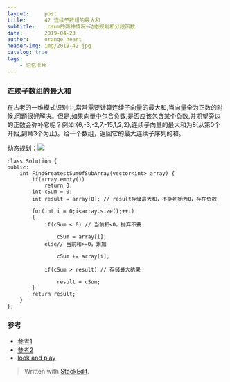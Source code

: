 ```yaml
---
layout:     post
title:      42 连续子数组的最大和
subtitle:    csum的两种情况~动态规划和分段函数
date:       2019-04-23
author:     orange_heart
header-img: img/2019-42.jpg
catalog: true
tags:
    - 记忆卡片
---
```


### 连续子数组的最大和

在古老的一维模式识别中,常常需要计算连续子向量的最大和,当向量全为正数的时候,问题很好解决。但是,如果向量中包含负数,是否应该包含某个负数,并期望旁边的正数会弥补它呢？例如:{6,-3,-2,7,-15,1,2,2},连续子向量的最大和为8(从第0个开始,到第3个为止)。给一个数组，返回它的最大连续子序列的和。

动态规划：![](https://wiki.jikexueyuan.com/project/for-offer/images/44.png)


```objk
class Solution {
public:
    int FindGreatestSumOfSubArray(vector<int> array) {
        if(array.empty())
            return 0;
        int cSum = 0;
        int result = array[0]; // result存储最大和，不能初始为0，存在负数  
        
        for(int i = 0;i<array.size();++i)
        {
            if(cSum < 0) // 当前和<0，抛弃不要  
            
                cSum = array[i];
            else// 当前和>=0，累加  
            
                cSum += array[i];
             
            if(cSum > result) // 存储最大结果  
            
                result = cSum;
        }
        return result;
    }
};
```

### 参考

- [参考1](https://github.com/zhedahht/CodingInterviewChinese2)
- [参考2](https://github.com/gatieme/CodingInterviews)
- [look and play](https://www.nowcoder.com/practice/459bd355da1549fa8a49e350bf3df484?tpId=13&tqId=11183&tPage=2&rp=1&ru=/ta/coding-interviews&qru=/ta/coding-interviews/question-ranking)

> Written with [StackEdit](https://stackedit.io/).

<head>
    <script src="https://cdn.mathjax.org/mathjax/latest/MathJax.js?config=TeX-AMS-MML_HTMLorMML" type="text/javascript"></script>
    <script type="text/x-mathjax-config">
        MathJax.Hub.Config({
            tex2jax: {
            skipTags: ['script', 'noscript', 'style', 'textarea', 'pre'],
            inlineMath: [['$','$']]
            }
        });
    </script>
</head>
<!--stackedit_data:
eyJoaXN0b3J5IjpbODE5MjQxNjQ2LC0xNzA1MjczMDQxLDE4NT
YzOTUyMDAsLTEyMzg3MTI0M119
-->